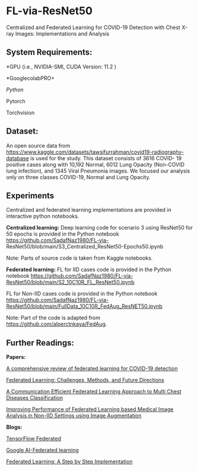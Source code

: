 # FL-via-ResNet50
Centralized and Federated Learning for COVID-19 Detection with Chest X-ray Images: Implementations and Analysis 

**System Requirements:**
---------------------
  
  *GPU (i.e., NVIDIA-SMI, CUDA Version: 11.2 )
  
  *GooglecolabPRO+
  
  *Python*
  
  Pytorch
  
  Torchvision

**Dataset:**
---------------------
  An open source data from https://www.kaggle.com/datasets/tawsifurrahman/covid19-radiography-database is used for the study. This dataset consists of 3616 COVID-       19 positive cases along with 10,192 Normal, 6012 Lung Opacity (Non-COVID lung infection), and 1345 Viral Pneumonia images. We focused our analysis only on 
  three classes COVID-19, Normal and Lung Opacity.

**Experiments**
---------------------

Centralized and federated learning implementations are provided in interactive python notebooks. 

**Centralized learning:**
  Deep learning code for scenario 3 using ResNet50 for 50 epochs is provided in the Python notebook https://github.com/SadafNaz1980/FL-via- 
  ResNet50/blob/main/S3_Centralized_ResNet50-Epochs50.ipynb
  
  Note: Parts of source code is taken from Kaggle notebooks.

**Federated learning:**
  FL for IID cases code is provided in the Python notebook https://github.com/SadafNaz1980/FL-via-ResNet50/blob/main/S2_10C10R_FL_ResNet50.ipynb
  
  FL for Non-IID cases code is provided in the Python notebook https://github.com/SadafNaz1980/FL-via-ResNet50/blob/main/FullData_10C10R_FedAug_ResNET50.ipynb
  
  Note: Part of the code is adapted from https://github.com/alperctnkaya/FedAug.

**Further Readings:**
---------------------

**Papers:**

[A comprehensive review of federated learning for COVID-19 detection](https://doi.org/10.1002/int.22777)

[Federated Learning: Challenges, Methods, and Future Directions](https://ieeexplore.ieee.org/document/9084352)

[A Communication Efficient Federated Learning Approach to Multi Chest Diseases Classification](https://ieeexplore.ieee.org/document/9558913)

[Improving Performance of Federated Learning based Medical Image Analysis in Non-IID Settings using Image Augmentation](https://ieeexplore.ieee.org/document/9654356)

**Blogs:**

[TensorFlow Federated](https://www.tensorflow.org/federated)

[Google AI-Federated learning](https://blog.research.google/2017/04/federated-learning-collaborative.html)

[Federated Learning: A Step by Step Implementation](https://towardsdatascience.com/federated-learning-a-step-by-step-implementation-in-tensorflow-aac568283399)
